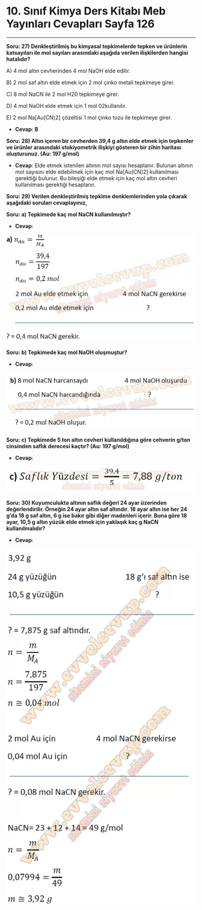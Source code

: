 # 10. Sınıf Kimya Ders Kitabı Meb Yayınları Cevapları Sayfa 126

---

**Soru: 27) Denkleştirilmiş bu kimyasal tepkimelerde tepken ve ürünlerin katsayıları ile mol sayıları arasındaki aşağıda verilen ilişkilerden hangisi hatalıdır?**

A) 4 mol altın cevherinden 4 mol NaOH elde edilir.

 B) 2 mol saf altın elde etmek için 2 mol çinko metali tepkimeye girer.

 C) 8 mol NaCN ile 2 mol H20 tepkimeye girer.

 D) 4 mol NaOH elde etmek için 1 mol 02kullanılır.

 E) 2 mol Na[Au(CN)2] çözeltisi 1 mol çinko tozu ile tepkimeye girer.

-   **Cevap**: **B**

**Soru: 28) Altın içeren bir cevherden 39,4 g altın elde etmek için tepkenler ve ürünler arasındaki stokiyometrik ilişkiyi gösteren bir zihin haritası oluşturunuz. (Au: 197 g/mol)**

-   **Cevap**: Elde etmek istenilen altının mol sayısı hesaplanır. Bulunan altının mol sayısını elde edebilmek için kaç mol Na[Au(CN)2] kullanılması gerektiği bulunur. Bu bileşiği elde etmek için kaç mol altın cevheri kullanılması gerektiği hesaplanır.

**Soru: 29) Verilen denkleştirilmiş tepkime denklemlerinden yola çıkarak aşağıdaki soruları cevaplayınız,**

**Soru: a) Tepkimede kaç mol NaCN kullanılmıştır?**

-   **Cevap**:

![Image 1](./image_1.webp)

**Soru: b) Tepkimede kaç mol NaOH oluşmuştur?**

-   **Cevap**:

![Image 2](./image_2.webp)

**Soru: c) Tepkimede 5 ton altın cevheri kullanıldığına göre cehverin g/ton cinsinden saflık derecesi kaçtır? (Au: 197 g/mol)**

-   **Cevap**:

![Image 3](./image_3.webp)

**Soru: 30) Kuyumculukta altının saflık değeri 24 ayar üzerinden değerlendirilir. Örneğin 24 ayar altın saf altındır. 18 ayar altın ise her 24 g’da 18 g saf altın, 6 g ise bakır gibi diğer madenleri içerir. Buna göre 18 ayar, 10,5 g altın yüzük elde etmek için yaklaşık kaç g NaCN kullanılmalıdır?**

-   **Cevap**:

![Image 4](./image_4.webp)